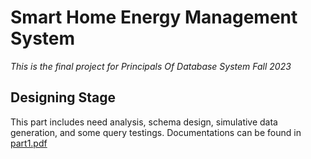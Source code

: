 # Smart Home Energy Management System
*This is the final project for Principals Of Database System Fall 2023*  

## Designing Stage
This part includes need analysis, schema design, simulative data generation, and some query testings. Documentations can be found in [part1.pdf](./part1.pdf) 